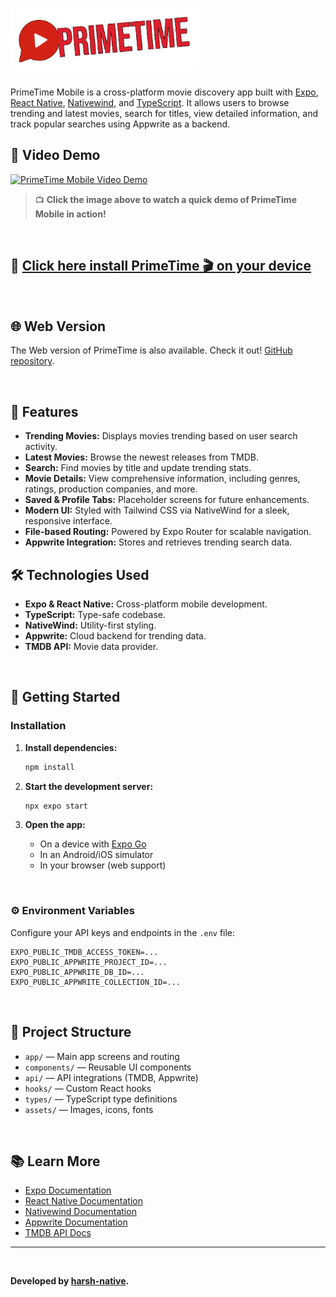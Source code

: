 # <img src="assets/images/full-logo.png" alt="logo" width="300"/>

PrimeTime Mobile is a cross-platform movie discovery app built with [Expo](https://expo.dev), [React Native](https://reactnative.dev/), [Nativewind](https://www.nativewind.dev/), and [TypeScript](https://www.typescriptlang.org/). It allows users to browse trending and latest movies, search for titles, view detailed information, and track popular searches using Appwrite as a backend.

## 🎥 Video Demo

[![PrimeTime Mobile Video Demo](https://img.youtube.com/vi/-fX10IDsXww/hqdefault.jpg)](https://youtube.com/shorts/-fX10IDsXww)

> 📺 **Click the image above to watch a quick demo of PrimeTime Mobile in action!**

<br />

## 📲 [Click here install PrimeTime 🎬 on your device](https://expo.dev/accounts/harsh-native/projects/primetime/builds/aaf557a6-90ac-466a-a784-1b11c592df2b)

<br />

## 🌐 Web Version

The Web version of PrimeTime is also available. Check it out! [GitHub repository](https://github.com/harsh-solanki21/primetime).

<br />

## 🌟 Features

- **Trending Movies:** Displays movies trending based on user search activity.
- **Latest Movies:** Browse the newest releases from TMDB.
- **Search:** Find movies by title and update trending stats.
- **Movie Details:** View comprehensive information, including genres, ratings, production companies, and more.
- **Saved & Profile Tabs:** Placeholder screens for future enhancements.
- **Modern UI:** Styled with Tailwind CSS via NativeWind for a sleek, responsive interface.
- **File-based Routing:** Powered by Expo Router for scalable navigation.
- **Appwrite Integration:** Stores and retrieves trending search data.

## 🛠️ Technologies Used

- **Expo & React Native:** Cross-platform mobile development.
- **TypeScript:** Type-safe codebase.
- **NativeWind:** Utility-first styling.
- **Appwrite:** Cloud backend for trending data.
- **TMDB API:** Movie data provider.

<br />

## 🚀 Getting Started

### Installation

1. **Install dependencies:**

   ```bash
   npm install
   ```

2. **Start the development server:**

   ```bash
   npx expo start
   ```

3. **Open the app:**
   - On a device with [Expo Go](https://expo.dev/go)
   - In an Android/iOS simulator
   - In your browser (web support)

<br />

### ⚙️ Environment Variables

Configure your API keys and endpoints in the `.env` file:

```
EXPO_PUBLIC_TMDB_ACCESS_TOKEN=...
EXPO_PUBLIC_APPWRITE_PROJECT_ID=...
EXPO_PUBLIC_APPWRITE_DB_ID=...
EXPO_PUBLIC_APPWRITE_COLLECTION_ID=...
```

<br />

## 📂 Project Structure

- `app/` — Main app screens and routing
- `components/` — Reusable UI components
- `api/` — API integrations (TMDB, Appwrite)
- `hooks/` — Custom React hooks
- `types/` — TypeScript type definitions
- `assets/` — Images, icons, fonts

<br />

## 📚 Learn More

- [Expo Documentation](https://docs.expo.dev/)
- [React Native Documentation](https://reactnative.dev/)
- [Nativewind Documentation](https://www.nativewind.dev/docs/getting-started/installation)
- [Appwrite Documentation](https://appwrite.io/docs)
- [TMDB API Docs](https://developer.themoviedb.org/reference/intro/getting-started)

---

<br />

**Developed by [harsh-native](https://expo.dev/@harsh-native).**
